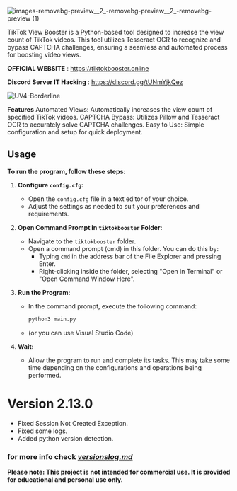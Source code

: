 ![images-removebg-preview__2_-removebg-preview__2_-removebg-preview (1)](https://github.com/user-attachments/assets/ce2d0147-faa0-4dac-ba98-09a4f40e76c2)

TikTok View Booster is a Python-based tool designed to increase the view count of TikTok videos. This tool utilizes Tesseract OCR to recognize and bypass CAPTCHA challenges, ensuring a seamless and automated process for boosting video views.

**OFFICIAL WEBSITE** : https://tiktokbooster.online

**Discord Server IT Hacking** : 
https://discord.gg/tUNmYjkQez

![UV4-Borderline](https://github.com/user-attachments/assets/459637ed-d29f-46f1-9ce1-83e2ff1170b5)


**Features**
 Automated Views: Automatically increases the view count of specified TikTok videos.
 CAPTCHA Bypass: Utilizes Pillow and Tesseract OCR to accurately solve CAPTCHA challenges.
 Easy to Use: Simple configuration and setup for quick deployment.

## Usage

**To run the program, follow these steps**:

1. **Configure `config.cfg`:**
   - Open the `config.cfg` file in a text editor of your choice.
   - Adjust the settings as needed to suit your preferences and requirements.

2. **Open Command Prompt in `tiktokbooster` Folder:**
   - Navigate to the `tiktokbooster` folder.
   - Open a command prompt (cmd) in this folder. You can do this by:
     - Typing `cmd` in the address bar of the File Explorer and pressing Enter.
     - Right-clicking inside the folder, selecting "Open in Terminal" or "Open Command Window Here".

3. **Run the Program:**
   - In the command prompt, execute the following command:
     ```sh
     python3 main.py
     ```
   - (or you can use Visual Studio Code)

4. **Wait:**
   - Allow the program to run and complete its tasks. This may take some time depending on the configurations and operations being performed.

# Version 2.13.0
   - Fixed Session Not Created Exception.
   - Fixed some logs.
   - Added python version detection.

### for more info check [*versionslog.md*](https://github.com/Sneezedip/Tiktok-Booster/blob/main/versionslog.MD)

**Please note: This project is not intended for commercial use. It is provided for educational and personal use only.**
